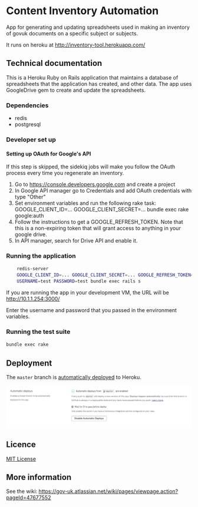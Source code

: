 # Content Inventory Automation

App for generating and updating spreadsheets used in making an inventory of govuk documents on a specific subject or subjects.

It runs on heroku at http://inventory-tool.herokuapp.com/

## Technical documentation

This is a Heroku Ruby on Rails application that maintains a database of spreadsheets that the
application has created, and other data.  The app uses GoogleDrive gem to create and
update the spreadsheets.

### Dependencies

* redis
* postgresql

### Developer set up

#### Setting up OAuth for Google's API

If this step is skipped, the sidekiq jobs will make you follow the OAuth process every time
you regenerate an inventory.

1. Go to https://console.developers.google.com and create a project
2. In Google API manager go to Credentials and add OAuth credentials with type "Other"
3. Set environment variables and run the following rake task:
    GOOGLE_CLIENT_ID=... GOOGLE_CLIENT_SECRET=... bundle exec rake google:auth
4. Follow the instructions to get a GOOGLE_REFRESH_TOKEN. Note that this is a non-expiring token that will grant access to anything in your google drive.
5. In API manager, search for Drive API and enable it.

### Running the application

```sh
    redis-server
    GOOGLE_CLIENT_ID=... GOOGLE_CLIENT_SECRET=... GOOGLE_REFRESH_TOKEN=... bundle exec sidekiq
    USERNAME=test PASSWORD=test bundle exec rails s
```

If you are running the app in your development VM, the URL will be http://10.1.1.254:3000/

Enter the username and password that you passed in the environment variables.

### Running the test suite

```sh
bundle exec rake
```

## Deployment

The `master` branch is [automatically deployed](https://devcenter.heroku.com/articles/github-integration#automatic-deploys) to Heroku.

![](doc/deploy.png)

## Licence

[MIT License](LICENCE)


## More information

See the wiki: https://gov-uk.atlassian.net/wiki/pages/viewpage.action?pageId=47677552
